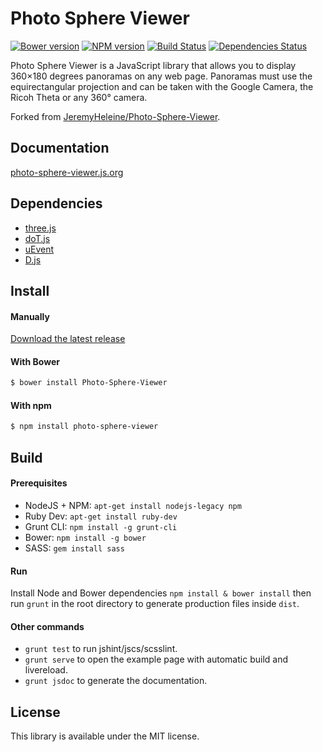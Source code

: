 # Photo Sphere Viewer

[![Bower version](https://img.shields.io/bower/v/Photo-Sphere-Viewer.svg?style=flat-square)](http://photo-sphere-viewer.js.org)
[![NPM version](https://img.shields.io/npm/v/photo-sphere-viewer.svg?style=flat-square)](https://www.npmjs.com/package/photo-sphere-viewer)
[![Build Status](https://img.shields.io/travis/mistic100/Photo-Sphere-Viewer/master.svg?style=flat-square)](https://travis-ci.org/mistic100/Photo-Sphere-Viewer)
[![Dependencies Status](https://david-dm.org/mistic100/Photo-Sphere-Viewer/status.svg?style=flat-square)](https://david-dm.org/mistic100/Photo-Sphere-Viewer)

Photo Sphere Viewer is a JavaScript library that allows you to display 360×180 degrees panoramas on any web page. Panoramas must use the equirectangular projection and can be taken with the Google Camera, the Ricoh Theta or any 360° camera.

Forked from [JeremyHeleine/Photo-Sphere-Viewer](https://github.com/JeremyHeleine/Photo-Sphere-Viewer).

## Documentation
[photo-sphere-viewer.js.org](http://photo-sphere-viewer.js.org)

## Dependencies
 * [three.js](http://threejs.org)
 * [doT.js](http://olado.github.io/doT)
 * [uEvent](https://github.com/mistic100/uEvent)
 * [D.js](http://malko.github.io/D.js)

## Install

#### Manually

[Download the latest release](https://github.com/mistic100/Photo-Sphere-Viewer/releases)

#### With Bower

```bash
$ bower install Photo-Sphere-Viewer
```

#### With npm

```bash
$ npm install photo-sphere-viewer
```

## Build

#### Prerequisites
 * NodeJS + NPM: `apt-get install nodejs-legacy npm`
 * Ruby Dev: `apt-get install ruby-dev`
 * Grunt CLI: `npm install -g grunt-cli`
 * Bower: `npm install -g bower`
 * SASS: `gem install sass`

#### Run

Install Node and Bower dependencies `npm install & bower install` then run `grunt` in the root directory to generate production files inside `dist`.

#### Other commands

 * `grunt test` to run jshint/jscs/scsslint.
 * `grunt serve` to open the example page with automatic build and livereload.
 * `grunt jsdoc` to generate the documentation.

## License
This library is available under the MIT license.
